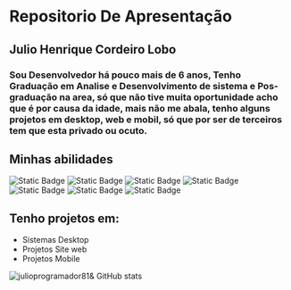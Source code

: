 <h1>Repositorio De Apresentação</h1>

<div>
  <h2>Julio Henrique Cordeiro Lobo</h2>
  <h3>Sou Desenvolvedor há pouco mais de 6 anos, Tenho Graduação em Analise e Desenvolvimento de sistema e Pos-graduação na area, só que não tive muita oportunidade acho que é por causa da idade, mais não me abala, tenho alguns projetos em desktop, web e mobil, só que por ser de terceiros tem que esta privado ou ocuto.  </h3>

</div>
<div>
  <h2>Minhas abilidades</h2>
  <p>
  <img alt="Static Badge" src="https://img.shields.io/badge/Javascript-yellow">
  <img alt="Static Badge" src="https://img.shields.io/badge/Java-orange">
  <img alt="Static Badge" src="https://img.shields.io/badge/HTML-blue">
  <img alt="Static Badge" src="https://img.shields.io/badge/MSQL-dark%20blue">
  <img alt="Static Badge" src="https://img.shields.io/badge/CSS-red">
  <img alt="Static Badge" src="https://img.shields.io/badge/PHP-blue">
  <img alt="Static Badge" src="https://img.shields.io/badge/Node.js-dark%20blue">

 

</div>
<div>
  <h2>Tenho projetos em:</h2>
  <ul>
    <li>Sistemas Desktop</li>
    <li>Projetos Site web </li>
    <li>Projetos Mobile</li>
  </ul>
</div>


![julioprogramador81& GitHub stats](https://github-readme-stats.vercel.app/api?username=julioprogramador81&show_icons=true&theme=radical)

